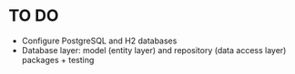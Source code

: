 # TO DO
- Configure PostgreSQL and H2 databases
- Database layer: model (entity layer) and repository (data access layer) packages + testing